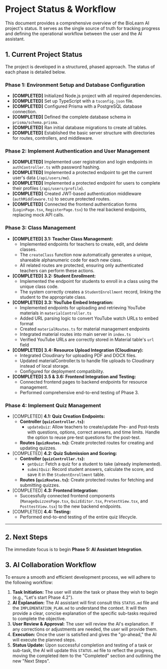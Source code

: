 # Project Status & Workflow

This document provides a comprehensive overview of the BioLearn AI project's status. It serves as the single source of truth for tracking progress and defining the operational workflow between the user and the AI assistant.

## 1. Current Project Status

The project is developed in a structured, phased approach. The status of each phase is detailed below.

### Phase 1: Environment Setup and Database Configuration
- **[COMPLETED]** Initialized Node.js project with all required dependencies.
- **[COMPLETED]** Set up TypeScript with a `tsconfig.json` file.
- **[COMPLETED]** Configured Prisma with a PostgreSQL database connection.
- **[COMPLETED]** Defined the complete database schema in `prisma/schema.prisma`.
- **[COMPLETED]** Ran initial database migrations to create all tables.
- **[COMPLETED]** Established the basic server structure with directories for routes, controllers, and middleware.

### Phase 2: Implement Authentication and User Management
- **[COMPLETED]** Implemented user registration and login endpoints in `authController.ts` with password hashing.
- **[COMPLETED]** Implemented a protected endpoint to get the current user's data (`/api/users/me`).
- **[COMPLETED]** Implemented a protected endpoint for users to complete their profiles (`/api/users/profile`).
- **[COMPLETED]** Created JWT-based authentication middleware (`authMiddleware.ts`) to secure protected routes.
- **[COMPLETED]** Connected the frontend authentication forms (`LoginPage.tsx`, `RegisterPage.tsx`) to the real backend endpoints, replacing mock API calls.

### Phase 3: Class Management
- **[COMPLETED] 3.1: Teacher Class Management:**
  - Implemented endpoints for teachers to create, edit, and delete classes.
  - The `createClass` function now automatically generates a unique, shareable alphanumeric code for each new class.
  - All related routes are protected, ensuring only authenticated teachers can perform these actions.
- **[COMPLETED] 3.2: Student Enrollment:**
  - Implemented the endpoint for students to enroll in a class using the unique class code.
  - The system correctly creates a `StudentEnrollment` record, linking the student to the appropriate class.
- **[COMPLETED] 3.3: YouTube Embed Integration:**
  - Implemented endpoints for uploading and retrieving YouTube materials in `materialController.ts`
  - Added URL parsing logic to convert YouTube watch URLs to embed format
  - Created `materialRoutes.ts` for material management endpoints
  - Integrated material routes into main server in `index.ts`
  - Verified YouTube URLs are correctly stored in Material table's `url` field
- **[COMPLETED] 3.4: Resource Upload Integration (Cloudinary):**
  - Integrated Cloudinary for uploading PDF and DOCX files.
  - Updated materialController.ts to handle file uploads to Cloudinary instead of local storage.
  - Configured for deployment compatibility.
- **[COMPLETED] 3.5 & 3.6: Frontend Integration and Testing:**
  - Connected frontend pages to backend endpoints for resource management.
  - Performed comprehensive end-to-end testing of Phase 3.

### Phase 4: Implement Quiz Management
- [COMPLETED] **4.1: Quiz Creation Endpoints:**
    - **Controller (`quizController.ts`):**
        - `updateQuiz`: Allow teachers to create/update Pre- and Post-tests with questions, options, correct answers, and time limits. Handle the option to reuse pre-test questions for the post-test.
    - **Routes (`quizRoutes.ts`):** Create protected routes for creating and updating quizzes.
- [COMPLETED] **4.2: Quiz Submission and Scoring:**
    - **Controller (`quizController.ts`):**
        - `getQuiz`: Fetch a quiz for a student to take (already implemented).
        - `submitQuiz`: Record student answers, calculate the score, and save it in the `StudentEnrollment` table.
    - **Routes (`quizRoutes.ts`):** Create protected routes for fetching and submitting quizzes.
- [COMPLETED] **4.3: Frontend Integration:**
    - Successfully connected frontend components (`ManageQuizzesPage.tsx`, `QuizEditor.tsx`, `PretestView.tsx`, and `PosttestView.tsx`) to the new backend endpoints.
- [COMPLETED] **4.4: Testing:**
    - Performed end-to-end testing of the entire quiz lifecycle.

---

## 2. Next Steps

The immediate focus is to begin **Phase 5: AI Assistant Integration**.

## 3. AI Collaboration Workflow

To ensure a smooth and efficient development process, we will adhere to the following workflow:

1.  **Task Initiation:** The user will state the task or phase they wish to begin (e.g., "Let's start Phase 4.2").
2.  **AI Explanation:** The AI assistant will first consult this `STATUS.md` file and the `IMPLEMENTATION_PLAN.md` to understand the context. It will then provide a clear, concise explanation of the specific sub-tasks required to complete the objective.
3.  **User Review & Approval:** The user will review the AI's explanation. If any corrections or adjustments are needed, the user will provide them.
4.  **Execution:** Once the user is satisfied and gives the "go-ahead," the AI will execute the planned steps.
5.  **Status Update:** Upon successful completion and testing of a task or sub-task, the AI will update this `STATUS.md` file to reflect the progress, moving the completed item to the "Completed" section and outlining the new "Next Steps".
